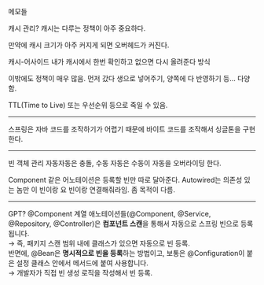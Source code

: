 메모들

캐시 관리?
캐시는 다루는 정책이 아주 중요하다.

만약에 캐시 크기가 아주 커지게 되면 오버헤드가 커진다.

캐시-어사이드
내가 캐시에서 한번 확인하고 없으면 다시 올려준다 방식

이밖에도 정책이 매우 많음.
먼저 갔다 생으로 넣어주기, 양쪽에 다 반영하기 등... 다양함.

TTL(Time to Live) 또는 우선순위 등으로 죽일 수 있음.

---

스프링은 자바 코드를 조작하기가 어렵기 때문에 바이트 코드를 조작해서 싱글톤을 구현한다.

---
빈 객체 관리
자동자동은 충돌, 수동 자동은 수동이 자동을 오버라이딩 한다.

Component 같은 어노테이션은 등록할 빈만 따로 달아준다.
Autowired는 의존성 있는 놈만 이 빈이랑 요 빈이랑 연결해줘라임.
좀 목적이 다름.

---
GPT?
@Component 계열 애노테이션들(@Component, @Service, @Repository, @Controller)은 **컴포넌트 스캔**을 통해서 자동으로 스프링 빈으로 등록됩니다.  
→ 즉, 패키지 스캔 범위 내에 클래스가 있으면 자동으로 빈 등록.  
반면에, @Bean은 **명시적으로 빈을 등록**하는 방법이고, 보통은 @Configuration이 붙은 설정 클래스 안에서 메서드에 붙여 사용합니다.  
→ 개발자가 직접 빈 생성 로직을 작성해서 빈 등록.

